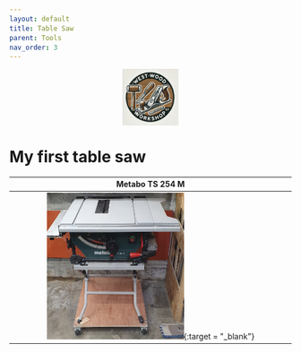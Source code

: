 ```yaml
---
layout: default
title: Table Saw
parent: Tools
nav_order: 3
---
```

<center>
<img src="media/WWW_logo.png" width="20%" height="20%" align="middle"/>
</center>

# My first table saw

|                                                                       Metabo TS 254 M                                                                       |
|:-----------------------------------------------------------------------------------------------------------------------------------------------------------:|
| [<img alt="image" height="50%" src="/media/Metabo_TS_254_M.jpg" width="50%"/>](https://garlatti.github.io/media/Metabo_TS_254_M.jpg){:target = "_blank"} | 

